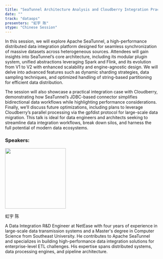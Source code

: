 ```yaml
---
title: "SeaTunnel Architecture Analysis and Cloudberry Integration Practice"
date: ""
track: "dataops"
presenters: "虹宇 陈"
stype: "Chinese Session"
---
```


In this session, we will explore Apache SeaTunnel, a high-performance distributed data integration platform designed for seamless synchronization of massive datasets across heterogeneous sources. Attendees will gain insights into SeaTunnel’s core architecture, including its modular plugin system, unified abstractions leveraging Spark and Flink, and its evolution from V1 to V2 with enhanced scalability and engine-agnostic design. We will delve into advanced features such as dynamic sharding strategies, data sampling techniques, and optimized handling of string-based partitioning for efficient data distribution.

The session will also showcase a practical integration case with Cloudberry, demonstrating how SeaTunnel’s JDBC-based connector simplifies bidirectional data workflows while highlighting performance considerations. Finally, we’ll discuss future optimizations, including plans to leverage Cloudberry’s parallel processing via the gpfdist protocol for large-scale data migration. This talk is ideal for data engineers and architects seeking to streamline data integration workflows, break down silos, and harness the full potential of modern data ecosystems.

### Speakers:


<img src="https://sessionize.com/image/4882-400o400o1-LRN5sGimgNASAwXPaiW7v2.jpg" width="200" /><br/>

虹宇 陈

A Data Integration R&D Engineer at NetEase with four years of experience in large-scale data transmission systems and a Master's degree in Computer Science from Southeast University. He contributes to Apache SeaTunnel and specializes in building high-performance data integration solutions for enterprise-level ETL challenges. His expertise spans distributed systems, data processing engines, and pipeline architecture.

